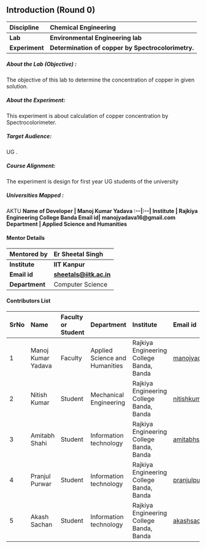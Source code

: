 ## Introduction (Round 0)
<b>Discipline | <b>Chemical Engineering 
:--|:--|
<b> Lab | <b> Environmental Engineering lab
<b> Experiment|     <b> Determination of copper by Spectrocolorimetry.
<h5> About the Lab (Objective) : </h5>
The objective of this lab to determine the concentration of copper in given solution.
<h5> About the Experiment: </h5>
This experiment is about calculation of copper concentration by Spectrocolorimeter.
<h5> Target Audience: </h5>
 UG .
<h5> Course Alignment: </h5>
The experiment is design for first year UG students of the university
<h5> Universities Mapped : </h5>
AKTU
<b>Name of Developer | <b> Manoj Kumar Yadava
:--|:--|
<b> Institute | <b> Rajkiya Engineering College Banda
<b> Email id|     <b> manojyadava16@gmail.com
<b> Department | Applied Science and Humanities

#### Mentor Details

<b>Mentored by | <b> Er Sheetal Singh
:--|:--|
<b> Institute | <b> IIT Kanpur
<b> Email id|     <b> sheetals@iitk.ac.in
<b> Department | Computer Science

#### Contributors List

SrNo | Name | Faculty or Student | Department| Institute | Email id
:--|:--|:--|:--|:--|:--|
1 | Manoj Kumar Yadava | Faculty | Applied Science and Humanities | Rajkiya Engineering College Banda, Banda | manojyadava16@gmail.com
2 | Nitish Kumar | Student | Mechanical Engineering| Rajkiya Engineering College Banda, Banda |nitishkumar29400@gmail.com
3 | Amitabh Shahi | Student | Information technology | Rajkiya Engineering College Banda, Banda |amitabhshahi09@gmail.com
4 | Pranjul Purwar | Student |  Information technology | Rajkiya Engineering College Banda, Banda |pranjulpurwar7@gmail.com
5 | Akash Sachan | Student | Information technology | Rajkiya Engineering College Banda, Banda |akashsachanboss@gmail.com
